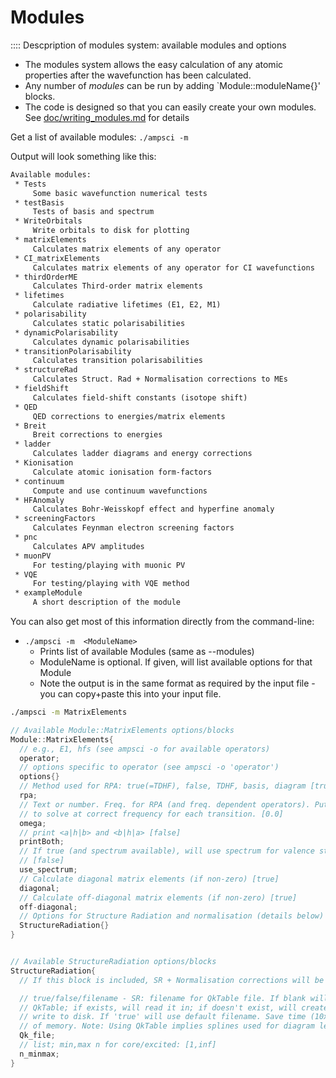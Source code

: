# Modules

:::: Descpription of modules system: available modules and options

- The modules system allows the easy calculation of any atomic properties after the wavefunction has been calculated.
- Any number of _modules_ can be run by adding `Module::moduleName{}' blocks.
- The code is designed so that you can easily create your own modules. See [doc/writing_modules.md](/doc/writing_modules.md) for details

Get a list of available modules: `./ampsci -m`

Output will look something like this:

```txt
Available modules: 
 * Tests
     Some basic wavefunction numerical tests
 * testBasis
     Tests of basis and spectrum
 * WriteOrbitals
     Write orbitals to disk for plotting
 * matrixElements
     Calculates matrix elements of any operator
 * CI_matrixElements
     Calculates matrix elements of any operator for CI wavefunctions
 * thirdOrderME
     Calculates Third-order matrix elements
 * lifetimes
     Calculate radiative lifetimes (E1, E2, M1)
 * polarisability
     Calculates static polarisabilities
 * dynamicPolarisability
     Calculates dynamic polarisabilities
 * transitionPolarisability
     Calculates transition polarisabilities
 * structureRad
     Calculates Struct. Rad + Normalisation corrections to MEs
 * fieldShift
     Calculates field-shift constants (isotope shift)
 * QED
     QED corrections to energies/matrix elements
 * Breit
     Breit corrections to energies
 * ladder
     Calculates ladder diagrams and energy corrections
 * Kionisation
     Calculate atomic ionisation form-factors
 * continuum
     Compute and use continuum wavefunctions
 * HFAnomaly
     Calculates Bohr-Weisskopf effect and hyperfine anomaly
 * screeningFactors
     Calculates Feynman electron screening factors
 * pnc
     Calculates APV amplitudes
 * muonPV
     For testing/playing with muonic PV
 * VQE
     For testing/playing with VQE method
 * exampleModule
     A short description of the module
```

You can also get most of this information directly from the command-line:

- `./ampsci -m  <ModuleName>`
  - Prints list of available Modules (same as --modules)
  - ModuleName is optional. If given, will list available options for that Module
  - Note the output is in the same format as required by the input file - you can copy+paste this into your input file.

```sh
./ampsci -m MatrixElements
```

```java
// Available Module::MatrixElements options/blocks
Module::MatrixElements{
  // e.g., E1, hfs (see ampsci -o for available operators)
  operator;
  // options specific to operator (see ampsci -o 'operator')
  options{}
  // Method used for RPA: true(=TDHF), false, TDHF, basis, diagram [true]
  rpa;
  // Text or number. Freq. for RPA (and freq. dependent operators). Put 'each'
  // to solve at correct frequency for each transition. [0.0]
  omega;
  // print <a|h|b> and <b|h|a> [false]
  printBoth;
  // If true (and spectrum available), will use spectrum for valence states
  // [false]
  use_spectrum;
  // Calculate diagonal matrix elements (if non-zero) [true]
  diagonal;
  // Calculate off-diagonal matrix elements (if non-zero) [true]
  off-diagonal;
  // Options for Structure Radiation and normalisation (details below)
  StructureRadiation{}
}


// Available StructureRadiation options/blocks
StructureRadiation{
  // If this block is included, SR + Normalisation corrections will be included

  // true/false/filename - SR: filename for QkTable file. If blank will not use
  // QkTable; if exists, will read it in; if doesn't exist, will create it and
  // write to disk. If 'true' will use default filename. Save time (10x) at cost
  // of memory. Note: Using QkTable implies splines used for diagram legs
  Qk_file;
  // list; min,max n for core/excited: [1,inf]
  n_minmax;
}
```
